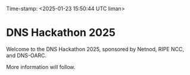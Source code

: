 Time-stamp: <2025-01-23 15:50:44 UTC liman>

# DNS Hackathon 2025

Welcome to the DNS Hackathon 2025, sponsored by Netnod, RIPE
NCC, and DNS-OARC.

More information will follow.
